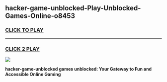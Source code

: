 
## hacker-game-unblocked-Play-Unblocked-Games-Online-o8453
<h3>
<a href="https://premium76.site?title=hacker-game-unblocked&ref=24A">CLICK TO PLAY</a></h3>
<hr>

<h3>
<a href="https://premium76.site?title=hacker-game-unblocked&ref=24A">CLICK 2 PLAY</a>
  
</h3>

<a href="https://premium76.site?title=hacker-game-unblocked&ref=24A"><img src="https://clearcache.store/games.png"></a>


**hacker-game-unblocked games unblocked: Your Gateway to Fun and Accessible Online Gaming**
